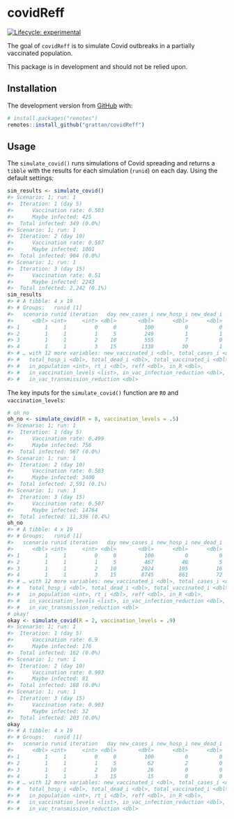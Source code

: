 
<!-- README.md is generated from README.Rmd. Please edit that file -->

# covidReff

<!-- badges: start -->

[![Lifecycle:
experimental](https://img.shields.io/badge/lifecycle-experimental-orange.svg)](https://www.tidyverse.org/lifecycle/#experimental)
<!-- badges: end -->

The goal of `covidReff` is to simulate Covid outbreaks in a partially
vaccinated population.

This package is in development and should not be relied upon.

## Installation

The development version from [GitHub](https://github.com/) with:

``` r
# install.packages("remotes")
remotes::install_github("grattan/covidReff")
```

## Usage

The `simulate_covid()` runs simulations of Covid spreading and returns a
`tibble` with the results for each simulation (`runid`) on each day.
Using the default settings:

``` r
sim_results <- simulate_covid()
#> Scenario: 1; run: 1
#>  Iteration: 1 (day 5)
#>      Vaccination rate: 0.503
#>      Maybe infected: 425
#>  Total infected: 349 (0.0%)
#> Scenario: 1; run: 1
#>  Iteration: 2 (day 10)
#>      Vaccination rate: 0.507
#>      Maybe infected: 1001
#>  Total infected: 904 (0.0%)
#> Scenario: 1; run: 1
#>  Iteration: 3 (day 15)
#>      Vaccination rate: 0.51
#>      Maybe infected: 2243
#>  Total infected: 2,242 (0.1%)
sim_results
#> # A tibble: 4 x 19
#> # Groups:   runid [1]
#>   scenario runid iteration   day new_cases_i new_hosp_i new_dead_i
#>      <dbl> <int>     <int> <dbl>       <dbl>      <dbl>      <dbl>
#> 1        1     1         0     0         100          0          0
#> 2        1     1         1     5         249          1          1
#> 3        1     1         2    10         555          7          0
#> 4        1     1         3    15        1338         30          1
#> # … with 12 more variables: new_vaccinated_i <dbl>, total_cases_i <dbl>,
#> #   total_hosp_i <dbl>, total_dead_i <dbl>, total_vaccinated_i <dbl>,
#> #   in_population <int>, rt_i <dbl>, reff <dbl>, in_R <dbl>,
#> #   in_vaccination_levels <list>, in_vac_infection_reduction <dbl>,
#> #   in_vac_transmission_reduction <dbl>
```

The key inputs for the `simulate_covid()` function are `R0` and
`vaccination_levels`:

``` r
# oh no
oh_no <- simulate_covid(R = 8, vaccination_levels = .5)
#> Scenario: 1; run: 1
#>  Iteration: 1 (day 5)
#>      Vaccination rate: 0.499
#>      Maybe infected: 756
#>  Total infected: 567 (0.0%)
#> Scenario: 1; run: 1
#>  Iteration: 2 (day 10)
#>      Vaccination rate: 0.503
#>      Maybe infected: 3400
#>  Total infected: 2,591 (0.1%)
#> Scenario: 1; run: 1
#>  Iteration: 3 (day 15)
#>      Vaccination rate: 0.507
#>      Maybe infected: 14764
#>  Total infected: 11,336 (0.4%)
oh_no
#> # A tibble: 4 x 19
#> # Groups:   runid [1]
#>   scenario runid iteration   day new_cases_i new_hosp_i new_dead_i
#>      <dbl> <int>     <int> <dbl>       <dbl>      <dbl>      <dbl>
#> 1        1     1         0     0         100          0          0
#> 2        1     1         1     5         467         46          5
#> 3        1     1         2    10        2024        195         16
#> 4        1     1         3    15        8745        861         72
#> # … with 12 more variables: new_vaccinated_i <dbl>, total_cases_i <dbl>,
#> #   total_hosp_i <dbl>, total_dead_i <dbl>, total_vaccinated_i <dbl>,
#> #   in_population <int>, rt_i <dbl>, reff <dbl>, in_R <dbl>,
#> #   in_vaccination_levels <list>, in_vac_infection_reduction <dbl>,
#> #   in_vac_transmission_reduction <dbl>
# okay!
okay <- simulate_covid(R = 2, vaccination_levels = .9)
#> Scenario: 1; run: 1
#>  Iteration: 1 (day 5)
#>      Vaccination rate: 0.9
#>      Maybe infected: 176
#>  Total infected: 162 (0.0%)
#> Scenario: 1; run: 1
#>  Iteration: 2 (day 10)
#>      Vaccination rate: 0.903
#>      Maybe infected: 81
#>  Total infected: 188 (0.0%)
#> Scenario: 1; run: 1
#>  Iteration: 3 (day 15)
#>      Vaccination rate: 0.903
#>      Maybe infected: 32
#>  Total infected: 203 (0.0%)
okay
#> # A tibble: 4 x 19
#> # Groups:   runid [1]
#>   scenario runid iteration   day new_cases_i new_hosp_i new_dead_i
#>      <dbl> <int>     <int> <dbl>       <dbl>      <dbl>      <dbl>
#> 1        1     1         0     0         100          0          0
#> 2        1     1         1     5          62          2          0
#> 3        1     1         2    10          26          0          0
#> 4        1     1         3    15          15          0          0
#> # … with 12 more variables: new_vaccinated_i <dbl>, total_cases_i <dbl>,
#> #   total_hosp_i <dbl>, total_dead_i <dbl>, total_vaccinated_i <dbl>,
#> #   in_population <int>, rt_i <dbl>, reff <dbl>, in_R <dbl>,
#> #   in_vaccination_levels <list>, in_vac_infection_reduction <dbl>,
#> #   in_vac_transmission_reduction <dbl>
```
